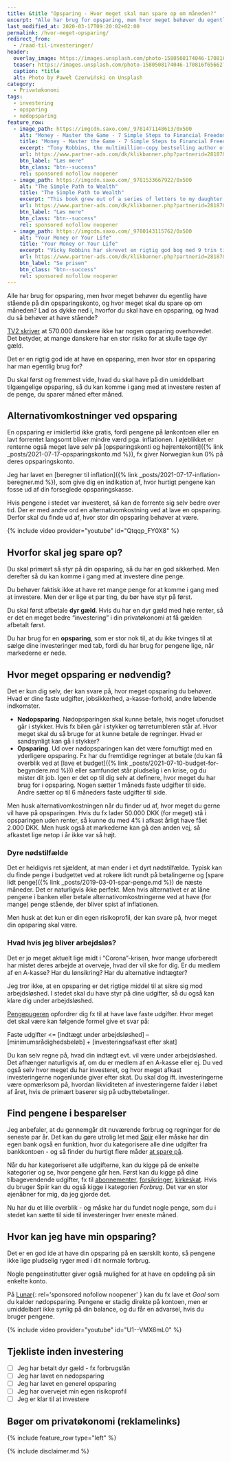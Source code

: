 ```yaml
---
title: &title "Opsparing - Hvor meget skal man spare op om måneden?"
excerpt: "Alle har brug for opsparing, men hvor meget behøver du egentlig have stående, og hvor meget skal du spare op om måneden? Her får du svaret!"
last_modified_at: 2020-03-17T09:20:02+02:00
permalink: /hvor-meget-opsparing/
redirect_from:
  - /raad-til-investeringer/
header:
  overlay_image: https://images.unsplash.com/photo-1580508174046-170816f65662?ixlib=rb-1.2.1&ixid=eyJhcHBfaWQiOjEyMDd9&auto=format&fit=crop&w=1500&q=80
  teaser: https://images.unsplash.com/photo-1580508174046-170816f65662?ixlib=rb-1.2.1&ixid=eyJhcHBfaWQiOjEyMDd9&auto=format&fit=crop&w=400&q=80
  caption: *title
  alt: Photo by Paweł Czerwiński on Unsplash
category:
  - Privatøkonomi
tags:
  - investering
  - opsparing
  - nødopsparing
feature_row:
  - image_path: https://imgcdn.saxo.com/_9781471148613/0x500
    alt: "Money - Master the Game - 7 Simple Steps to Financial Freedom"
    title: "Money - Master the Game - 7 Simple Steps to Financial Freedom"
    excerpt: "Tony Robbins, the multimillion-copy bestselling author of Awaken the Giant Within and Unlimited Power has created a 7-step blueprint for securing financial freedom. Based on extensive research and one-on-one interviews with more than 50 of the most legendary financial experts in the world - from Carl Icahn, to Warren Buffett, to Jack Bogle and Steve Forbes."
    url: https://www.partner-ads.com/dk/klikbanner.php?partnerid=28187&bannerid=43264&htmlurl=https://www.saxo.com/dk/money-master-the-game_tony-robbins_paperback_9781471148613
    btn_label: "Læs mere"
    btn_class: "btn--success"
    rel: sponsored nofollow noopener
  - image_path: https://imgcdn.saxo.com/_9781533667922/0x500
    alt: "The Simple Path to Wealth"
    title: "The Simple Path to Wealth"
    excerpt: "This book grew out of a series of letters to my daughter concerning various things-mostly about money and investing-she was not yet quite ready to hear. Since money is the single most powerful tool we have for navigating this complex world we've created, understanding it is critical."
    url: https://www.partner-ads.com/dk/klikbanner.php?partnerid=28187&bannerid=43264&htmlurl=https://www.saxo.com/dk/the-simple-path-to-wealth_j-l-collins_paperback_9781533667922
    btn_label: "Læs mere"
    btn_class: "btn--success"
    rel: sponsored nofollow noopener
  - image_path: https://imgcdn.saxo.com/_9780143115762/0x500
    alt: "Your Money or Your Life"
    title: "Your Money or Your Life"
    excerpt: "Vicky Robbins har skrevet en rigtig god bog med 9 trin til at ændre dit syn på benge, så du kan opnå finansiel frihed. Denne bog er helt essentiel for at forstå, hvordan du kan blive bedre til at håndtere dine penge. Jeg har selv været rigtig inspireret af den."
    url: https://www.partner-ads.com/dk/klikbanner.php?partnerid=28187&bannerid=43264&htmlurl=https://www.saxo.com/dk/your-money-or-your-life_vicki-robin_paperback_9780143115762
    btn_label: "Se prisen"
    btn_class: "btn--success"
    rel: sponsored nofollow noopener
---
```


Alle har brug for opsparing, men hvor meget behøver du egentlig have stående på din opsparingskonto, og hvor meget skal du spare op om måneden? Lad os dykke ned i, hvorfor du skal have en opsparing, og hvad du så behøver at have stående?

[TV2 skriver](https://nyheder.tv2.dk/penge/2017-04-21-570000-voksne-danskere-har-ingen-opsparing-saa-meget-boer-du-have-paa-kistebunden) at 570.000 danskere ikke har nogen opsparing overhovedet. Det betyder, at mange danskere har en stor risiko for at skulle tage dyr gæld.

Det er en rigtig god ide at have en opsparing, men hvor stor en opsparing har man egentlig brug for?

Du skal først og fremmest vide, hvad du skal have på din umiddelbart tilgængelige opsparing, så du kan komme i gang med at investere resten af de penge, du sparer måned efter måned.

## Alternativomkostninger ved opsparing

En opsparing er imidlertid ikke gratis, fordi pengene på lønkontoen eller en lavt forrentet langsomt bliver mindre værd pga. inflationen. I øjeblikket er renterne også meget lave selv på [opsparingskonti og højrentekonti]({% link _posts/2021-07-17-opsparingskonto.md %}), fx giver Norwegian kun 0% på deres opsparingskonto.

Jeg har lavet en [beregner til inflation]({% link _posts/2021-07-17-inflation-beregner.md %}), som give dig en indikation af, hvor hurtigt pengene kan fosse ud af din forseglede opsparingskasse.

Hvis pengene i stedet var investeret, så kan de forrente sig selv bedre over tid. Der er med andre ord en alternativomkostning ved at lave en opsparing. Derfor skal du finde ud af, hvor stor din opsparing behøver at være.

{% include video provider="youtube" id="Qtqqp_FY0X8" %}

## Hvorfor skal jeg spare op?

Du skal primært så styr på din opsparing, så du har en god sikkerhed. Men derefter så du kan komme i gang med at investere dine penge.

Du behøver faktisk ikke at have ret mange penge for at komme i gang med at investere. Men der er lige et par ting, du bør have styr på først. 

Du skal først afbetale **dyr gæld**. Hvis du har en dyr gæld med høje renter, så er det en meget bedre “investering” i din privatøkonomi at få gælden afbetalt først.

Du har brug for en **opsparing**, som er stor nok til, at du ikke tvinges til at sælge dine investeringer med tab, fordi du har brug for pengene lige, når markederne er nede.

## Hvor meget opsparing er nødvendig?

Det er kun dig selv, der kan svare på, hvor meget opsparing du behøver. Hvad er dine faste udgifter, jobsikkerhed, a-kasse-forhold, andre løbende indkomster. 

- **Nødopsparing**. Nødopsparingen skal kunne betale, hvis noget uforudset går i stykker. Hvis fx bilen går i stykker og tørretumbleren står af. Hvor meget skal du så bruge for at kunne betale de regninger. Hvad er sandsynligt kan gå i stykker?
- **Opsparing**. Ud over nødopsparingen kan det være fornuftigt med en yderligere opsparing. Fx har du fremtidige regninger at betale (du kan få overblik ved at [lave et budget]({% link _posts/2021-07-10-budget-for-begyndere.md %})) eller samfundet står pludselig i en krise, og du mister dit job. Igen er det op til dig selv at definere, hvor meget du har brug for i opsparing. Nogen sætter 1 måneds faste udgifter til side. Andre sætter op til 6 måneders faste udgifter til side.

Men husk alternativomkostningen når du finder ud af, hvor meget du gerne vil have på opsparingen. Hvis du fx lader 50.000 DKK (for meget) stå i opsparingen uden renter, så kunne du med 4% i afkast årligt have fået 2.000 DKK. Men husk også at markederne kan gå den anden vej, så afkastet lige netop i år ikke var så højt.

### Dyre nødstilfælde

Det er heldigvis ret sjældent, at man ender i et dyrt nødstilfælde. Typisk kan du finde penge i budgettet ved at rokere lidt rundt på betalingerne og [spare lidt penge]({% link _posts/2019-03-01-spar-penge.md %}) de næste måneder. Det er naturligvis ikke perfekt. Men hvis alternativet er at låne pengene i banken eller betale alternativomkostningerne ved at have (for mange) penge stående, der bliver spist af inflationen.

Men husk at det kun er din egen risikoprofil, der kan svare på, hvor meget din opsparing skal være.

### Hvad hvis jeg bliver arbejdsløs?

Det er jo meget aktuelt lige midt i “Corona”-krisen, hvor mange uforberedt har mistet deres arbejde at overveje, hvad der vil ske for dig. Er du medlem af en A-kasse? Har du lønsikring? Har du alternative indtægter?

Jeg tror ikke, at en opsparing er det rigtige middel til at sikre sig mod arbejdsløshed. I stedet skal du have styr på dine udgifter, så du også kan klare dig under arbejdsløshed.

[Pengepugeren](https://pengepugeren.dk/2014/01/hvor-meget-skal-jeg-have-opsparet-til-et-noedstilfaelde/) opfordrer dig fx til at have lave faste udgifter. Hvor meget det skal være kan følgende formel give et svar på:

Faste udgifter <= [indtægt under arbejdsløshed] – [minimumsrådighedsbeløb] + [investeringsafkast efter skat]

Du kan selv regne på, hvad din indtægt evt. vil være under arbejdsløshed. Det afhænger naturligvis af, om du er medlem af en A-kasse eller ej. Du ved også selv hvor meget du har investeret, og hvor meget afkast investeringerne nogenlunde giver efter skat. Du skal dog ift. investeringerne være opmærksom på, hvordan likviditeten af investeringerne falder i løbet af året, hvis de primært baserer sig på udbyttebetalinger.

## Find pengene i besparelser

Jeg anbefaler, at du gennemgår dit nuværende forbrug og regninger for de seneste par år. Det kan du gøre utrolig let med [Spiir](/go/spiir/) eller måske har din egen bank også en funktion, hvor du kategorisere alle dine udgifter fra bankkontoen - og så finder du hurtigt flere måder [at spare på](/spar-penge/).

Når du har kategoriseret alle udgifterne, kan du kigge på de enkelte kategorier og se, hvor pengene går hen. Først kan du kigge på dine tilbagevendende udgifter, fx til [abonnementer](/online-services/), [forsikringer](/forsikringer/), [kirkeskat](/kirkeskat/). Hvis du bruger Spiir kan du også kigge i kategorien _Forbrug_. Det var en stor øjenåbner for mig, da jeg gjorde det.

Nu har du et lille overblik - og måske har du fundet nogle penge, som du i stedet kan sætte til side til investeringer hver eneste måned.

## Hvor kan jeg have min opsparing?

Det er en god ide at have din opsparing på en særskilt konto, så pengene ikke lige pludselig ryger med i dit normale forbrug.

Nogle pengeinstitutter giver også mulighed for at have en opdeling på sin enkelte konto.

På [Lunar](/go/lunar/){: rel='sponsored nofollow noopener' } kan du fx lave et _Goal_ som du kalder nødopsparing. Pengene er stadig direkte på kontoen, men er umiddelbart ikke synlig på din balance, og du får en advarsel, hvis du bruger pengene.

{% include video provider="youtube" id="U1--VMX6mL0" %}

## Tjekliste inden investering

- [ ] Jeg har betalt dyr gæld - fx forbrugslån
- [ ] Jeg har lavet en nødopsparing
- [ ] Jeg har lavet en generel opsparing
- [ ] Jeg har overvejet min egen risikoprofil
- [ ] Jeg er klar til at investere

## Bøger om privatøkonomi (reklamelinks)

{% include feature_row type="left" %}

{% include disclaimer.md %}
